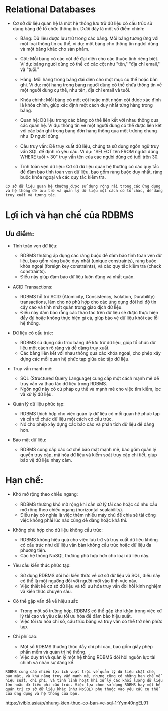 # Relational Databases

- Cơ sở dữ liệu quan hệ là một hệ thống lưu trữ dữ liệu có cấu trúc sử dụng bảng để tổ chức thông tin. Dưới đây là một số điểm chính:
  + Bảng: Dữ liệu được lưu trữ trong các bảng. Mỗi bảng tương ứng với một loại thông tin cụ thể, ví dụ: một bảng cho thông tin người dùng và một bảng khác cho sản phẩm.

  + Cột: Mỗi bảng có các cột để đại diện cho các thuộc tính riêng biệt. Ví dụ: bảng người dùng có thể có các cột như "tên," "địa chỉ email," và "tuổi."

  + Hàng: Mỗi hàng trong bảng đại diện cho một mục cụ thể hoặc bản ghi. Ví dụ: một hàng trong bảng người dùng có thể chứa thông tin về một người dùng cụ thể, như tên, địa chỉ email và tuổi.

  + Khóa chính: Mỗi bảng có một cột hoặc một nhóm cột được xác định là khóa chính, giúp xác định một cách duy nhất từng hàng trong bảng.

  + Quan hệ: Dữ liệu trong các bảng có thể liên kết với nhau thông qua các quan hệ. Ví dụ: thông tin về một người dùng có thể được liên kết với các bản ghi trong bảng đơn hàng thông qua một trường chung như ID người dùng.

  + Câu truy vấn: Để truy xuất dữ liệu, chúng ta sử dụng ngôn ngữ truy vấn SQL để định rõ yêu cầu. Ví dụ: "SELECT tên FROM người dùng WHERE tuổi > 30" truy vấn tên của các người dùng có tuổi trên 30.

  + Tính toàn vẹn dữ liệu: Cơ sở dữ liệu quan hệ thường có các quy tắc để đảm bảo tính toàn vẹn dữ liệu, bao gồm ràng buộc duy nhất, ràng buộc khóa ngoại và các quy tắc kiểm tra.

`
Cơ sở dữ liệu quan hệ thường được sử dụng rộng rãi trong các ứng dụng và hệ thống để lưu trữ và quản lý dữ liệu một cách có tổ chức, dễ dàng truy xuất và tương tác.
`

# Lợi ích và hạn chế của RDBMS

## Ưu điểm:

- Tính toàn vẹn dữ liệu:
  + RDBMS thường áp dụng các ràng buộc để đảm bảo tính toàn vẹn dữ liệu, bao gồm ràng buộc duy nhất (unique constraints), ràng buộc khóa ngoại (foreign key constraints), và các quy tắc kiểm tra (check constraints).
  + Điều này giúp đảm bảo dữ liệu luôn đúng và nhất quán.

- ACID Transactions:
  + RDBMS hỗ trợ ACID (Atomicity, Consistency, Isolation, Durability) transactions, làm cho nó phù hợp cho các ứng dụng đòi hỏi độ tin cậy cao và tính nhất quán trong giao dịch dữ liệu.
  + Điều này đảm bảo rằng các thao tác trên dữ liệu sẽ được thực hiện đầy đủ hoặc không thực hiện gì cả, giúp bảo vệ dữ liệu khỏi các lỗi hệ thống.

- Dữ liệu có cấu trúc:
  + RDBMS sử dụng cấu trúc bảng để lưu trữ dữ liệu, giúp tổ chức dữ liệu một cách rõ ràng và dễ dàng truy xuất.
  + Các bảng liên kết với nhau thông qua các khóa ngoại, cho phép xây dựng các mối quan hệ phức tạp giữa các tập dữ liệu.

- Truy vấn mạnh mẽ:
  + SQL (Structured Query Language) cung cấp một cách mạnh mẽ để truy vấn và thao tác dữ liệu trong RDBMS.
  + Ngôn ngữ này có cú pháp cụ thể và mạnh mẽ cho việc tìm kiếm, lọc và xử lý dữ liệu.


- Quản lý dữ liệu phức tạp:
  + RDBMS thích hợp cho việc quản lý dữ liệu có mối quan hệ phức tạp và cần tổ chức dữ liệu một cách có cấu trúc.
  + Nó cho phép xây dựng các báo cáo và phân tích dữ liệu dễ dàng hơn.

- Bảo mật dữ liệu:
  + RDBMS cung cấp các cơ chế bảo mật mạnh mẽ, bao gồm quản lý quyền truy cập, mã hóa dữ liệu và kiểm soát truy cập chi tiết, giúp bảo vệ dữ liệu nhạy cảm.

# Hạn chế:

- Khó mở rộng theo chiều ngang:
  + RDBMS thường khó mở rộng khi cần xử lý tải cao hoặc có nhu cầu mở rộng theo chiều ngang (horizontal scalability).
  + Điều này có nghĩa là việc thêm nhiều máy chủ để chia sẻ tải công việc không phải lúc nào cũng dễ dàng hoặc khả thi.

- Không phù hợp cho dữ liệu không cấu trúc:
  + RDBMS không hiệu quả cho việc lưu trữ và truy xuất dữ liệu không có cấu trúc như dữ liệu văn bản không cấu trúc hoặc dữ liệu đa phương tiện.
  + Các hệ thống NoSQL thường phù hợp hơn cho loại dữ liệu này.

- Yêu cầu kiến thức phức tạp:
  + Sử dụng RDBMS đòi hỏi kiến thức về cơ sở dữ liệu và SQL, điều này có thể là một ngưỡng đối với người mới vào lĩnh vực này.
  + Việc thiết kế cơ sở dữ liệu và tối ưu hóa truy vấn đòi hỏi kinh nghiệm và kiến thức chuyên sâu.

- Có thể gặp vấn đề về hiệu suất:
  + Trong một số trường hợp, RDBMS có thể gặp khó khăn trong việc xử lý tải cao và yêu cầu tối ưu hóa để đảm bảo hiệu suất.
  + Việc tối ưu hóa chỉ số, cấu trúc bảng và truy vấn có thể trở nên phức tạp.

- Chi phí cao:
  + Một số RDBMS thương thúc đẩy chi phí cao, bao gồm giấy phép phần mềm và quản trị hệ thống.
  + Việc duy trì và quản lý một hệ thống RDBMS đòi hỏi nguồn lực tài chính và nhân sự đáng kể.

`
RDBMS cung cấp nhiều lợi ích vượt trội về quản lý dữ liệu chặt chẽ, bảo mật, và khả năng truy vấn mạnh mẽ, nhưng cũng có những hạn chế về hiệu suất, chi phí, và tính linh hoạt khi xử lý các khối lượng dữ liệu lớn hoặc dữ liệu phi cấu trúc. Việc lựa chọn sử dụng RDBMS hay một hệ quản trị cơ sở dữ liệu khác (như NoSQL) phụ thuộc vào yêu cầu cụ thể của ứng dụng và hệ thống của bạn.
`

https://viblo.asia/p/nhung-kien-thuc-co-ban-ve-sql-1-Yym40ngEL91
